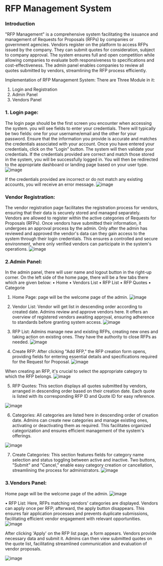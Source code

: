 # RFP Management System
### Introduction
"RFP Management" is a comprehensive system facilitating the issuance and management of Requests for Proposals (RFPs) by companies or government agencies. Vendors register on the platform to access RFPs issued by the company. They can submit quotes for consideration, subject to company approval. The system ensures full and open competition while allowing companies to evaluate both responsiveness to specifications and cost-effectiveness. The admin panel enables companies to review all quotes submitted by vendors, streamlining the RFP process efficiently.

Implementation of RFP Management System: 
There are Three Module in it:
1.	Login and Registration
2.	Admin Panel
3.	Vendors Panel
### 1.	Login page: 
The login page should be the first screen you encounter when accessing the system. you will see fields to enter your credentials. There will typically be two fields: one for your username/email and the other for your password. Ensure that the information you provide is accurate and matches the credentials associated with your account. Once you have entered your credentials, click on the "Login" button. The system will then validate your credentials.  If the credentials provided are correct and match those stored in the system, you will be successfully logged in. You will then be redirected to the appropriate dashboard or landing page based on your user type. 
 ![image](https://github.com/Jeetu-chaudhary/RFP-Management/assets/112170073/70e3e6a5-6ef8-4f7f-a68b-83a0bca3f19a)


If the credentials provided are incorrect or do not match any existing accounts, you will receive an error message.
 ![image](https://github.com/Jeetu-chaudhary/RFP-Management/assets/112170073/05fcc5f9-c099-4e19-b38b-90b505eddf0d)


### Vendor Registration:
The vendor registration page facilitates the registration process for vendors, ensuring that their data is securely stored and managed separately. Vendors are allowed to register within the active categories of Requests for Proposals (RFPs). Once vendors have submitted their information, it undergoes an approval process by the admin. Only after the admin has reviewed and approved the vendor's data can they gain access to the system through their login credentials. This ensures a controlled and secure environment, where only verified vendors can participate in the system's operations.
 ![image](https://github.com/Jeetu-chaudhary/RFP-Management/assets/112170073/b4b49ec4-6cb1-498d-99a8-26a127565b41)


### 2.Admin Panel:
In the admin panel, there will user name and logout button in the right-up corner. On the left side of the home page, there will be a few tabs there which are given below:
•	Home
•	Vendors List
•	RFP List
•	RFP Quotes
•	Categorie
1.	Home Page: page will be the welcome page of the admin.
 ![image](https://github.com/Jeetu-chaudhary/RFP-Management/assets/112170073/29eecaad-b173-4f5b-8a79-c0cb3c85797c)


2.	Vendor List:
 Vendor will get list in descending order according to created date. Admins review and approve vendors here. It offers an overview of registered vendors awaiting approval, ensuring adherence to standards before granting system access.
 ![image](https://github.com/Jeetu-chaudhary/RFP-Management/assets/112170073/103ffe31-4fee-4f4c-a4bf-a5d747400c1e)


3.	RFP List: Admins manage new and existing RFPs, creating new ones and taking action on existing ones. They have the authority to close RFPs as needed.
 ![image](https://github.com/Jeetu-chaudhary/RFP-Management/assets/112170073/6031a9ef-4ea0-4e1a-9e37-bcf6d90e6bcb)

4.	Create RFP: After clicking "Add RFP," the RFP creation form opens, providing fields for entering essential details and specifications required for the Request for Proposal.
 ![image](https://github.com/Jeetu-chaudhary/RFP-Management/assets/112170073/2376433a-2464-4e75-9fc4-0cf43b1038a0)


When creating an RFP, it's crucial to select the appropriate category to which the RFP belongs. 
![image](https://github.com/Jeetu-chaudhary/RFP-Management/assets/112170073/d3d1392d-864d-4320-8d74-a7847668b2c5)

5.	RFP Quotes: This section displays all quotes submitted by vendors, arranged in descending order based on their creation date. Each quote is listed with its corresponding RFP ID and Quote ID for easy reference.

 ![image](https://github.com/Jeetu-chaudhary/RFP-Management/assets/112170073/493b824d-24b3-4ccc-b878-d16bc3b190bc)

6.	Categories: All categories are listed here in descending order of creation date. Admins can create new categories and manage existing ones, activating or deactivating them as required. This facilitates organized categorization and ensures efficient management of the system's offerings.

 ![image](https://github.com/Jeetu-chaudhary/RFP-Management/assets/112170073/eeefddce-aa14-4e27-b35c-ab86ada9118d)

7.	Create Categories: This section features fields for category name selection and status toggling between active and inactive. Two buttons, "Submit" and "Cancel," enable easy category creation or cancellation, streamlining the process for administrators.
 ![image](https://github.com/Jeetu-chaudhary/RFP-Management/assets/112170073/e4ef1d17-2ff4-4d83-8504-ba2eb9978752)



### 3.Vendors Panel:
Home page will be the welcome page of the admin.
![image](https://github.com/Jeetu-chaudhary/RFP-Management/assets/112170073/2b940e0e-bcd2-4533-9e3f-aa34f2bce3dd)

 
•	RFP List: Here, RFPs matching vendors' categories are displayed. Vendors can apply once per RFP; afterward, the apply button disappears. This ensures fair application processes and prevents duplicate submissions, facilitating efficient vendor engagement with relevant opportunities.
 ![image](https://github.com/Jeetu-chaudhary/RFP-Management/assets/112170073/97993fd0-2f54-40b5-837a-73c9f0a954b0)

After clicking 'Apply' on the RFP list page, a form appears. Vendors provide necessary data and submit it. Admins can then view submitted quotes on the quote list, facilitating streamlined communication and evaluation of vendor proposals.
 
![image](https://github.com/Jeetu-chaudhary/RFP-Management/assets/112170073/fed04a92-1e35-4c29-8e76-f9fe973e0192)




